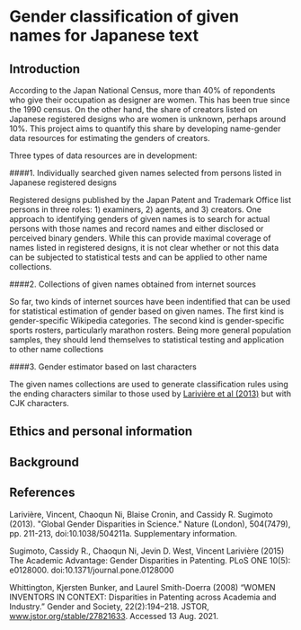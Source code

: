 # Gender classification of given names for Japanese text

## Introduction

According to the Japan National Census, more than 40% of repondents who give their occupation as designer are women. This has been true since the 1990 census. On the other hand, the share of creators listed on Japanese registered designs who are women is unknown, perhaps around 10%. This project aims to quantify this share by developing name-gender data resources for estimating the genders of creators.

Three types of data resources are in development:

####1. Individually searched given names selected from persons listed in Japanese registered designs

Registered designs published by the Japan Patent and Trademark Office list persons in three roles: 1) examiners, 2) agents, and 3) creators. One approach to identifying genders of given names is to search for actual persons with those names and record names and either disclosed or perceived binary genders. While this can provide maximal coverage of names listed in registered designs, it is not clear whether or not this data can be subjected to statistical tests and can be applied to other name collections.

####2. Collections of given names obtained from internet sources

So far, two kinds of internet sources have been indentified that can be used for statistical estimation of gender based on given names. The first kind is gender-specific Wikipedia categories. The second kind is gender-specific sports rosters, particularly marathon rosters. Being more general population samples, they should lend themselves to statistical testing and application to other name collections

####3. Gender estimator based on last characters

The given names collections are used to generate classification rules using the ending characters similar to those used by <a href="#LariviereEtal2013">Larivière et al (2013)</a> but with CJK characters.

## Ethics and personal information

## Background


## References
<a id="LariviereEtal2013">Larivière, Vincent, Chaoqun Ni, Blaise Cronin, and Cassidy R. Sugimoto (2013).</a> "Global Gender Disparities in Science." Nature (London), 504(7479), pp. 211-213, doi:10.1038/504211a. Supplementary information.

<a id="SugimotoEtal2015">Sugimoto, Cassidy R., Chaoqun Ni, Jevin D. West, Vincent Larivière (2015)</a> The Academic Advantage: Gender Disparities in Patenting. PLoS ONE 10(5): e0128000. doi:10.1371/journal.pone.0128000

<a id="WhittingtonEtal2008">Whittington, Kjersten Bunker, and Laurel Smith-Doerra (2008)</a> “WOMEN INVENTORS IN CONTEXT: Disparities in Patenting across Academia and Industry.” Gender and Society, 22(2):194–218. JSTOR, www.jstor.org/stable/27821633. Accessed 13 Aug. 2021.
